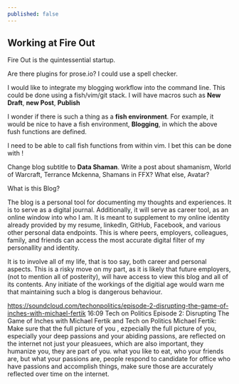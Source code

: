 ```yaml
---
published: false
---
```

## Working at Fire Out

Fire Out is the quintessential startup. 

Are there plugins for prose.io? I could use a spell checker.

I would like to integrate my blogging workflow into the command line. This could be done using a fish/vim/git stack. I will have macros such as **New Draft**, **new Post**, **Publish** 

I wonder if there is such a thing as a **fish environment**. For example, it would be nice to have a fish environment, **Blogging**, in which the above fush functions are defined.

I need to be able to call fish functions from within vim. I bet this can be done with !<command>


Change blog subtitle to **Data Shaman**. Write a post about shamanism, World of Warcraft, Terrance Mckenna, Shamans in FFX? What else, Avatar? 

What is this Blog?

The blog is a personal tool for documenting my thoughts and experiences. It is to serve as a digital journal. Additionally, it will serve as career tool, as an online window into who I am. It is meant to supplement to my online identity already provided by my resume, linkedIn, GitHub, Facebook, and various other personal data endpoints. This is where peers, employers, colleagues, family, and friends can access the most accurate digital filter of my personallity and identity.

It is to involve all of my life, that is too say, both career and personal aspects. This is a risky move on my part, as it is likely that future employers, (not to mention all of posterity), will have access to view this blog and all of its contents. Any initiate of the workings of the digitial age would warn me that maintaining such a blog is dangerous behaviour.

https://soundcloud.com/techonpolitics/episode-2-disrupting-the-game-of-inches-with-michael-fertik
16:09 Tech on Politics Episode 2: Disrupting The Game of Inches with Michael Fertik and Tech on Politics Michael Fertik: Make sure that the full picture of you , ezpecially the full picture of you,  especially your deep passions and your abiding passions, are reflected on the internet not just your pleasuees, which are also important, they humanize you, they are part of you. what you like to eat, who your friends are, but what your passions are, people respond to candidate for office who have passions and accomplish things, make sure those are accurately reflected over time on the internet.


